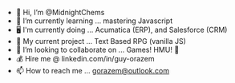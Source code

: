 - 👋 Hi, I’m @MidnightChems
- 🌱 I’m currently learning ... mastering Javascript
-  :desktop_computer: I'm currently doing ... Acumatica (ERP), and Salesforce (CRM)
-  :mechanical_arm: My current project ... Text Based RPG (vanilla JS)
- 💞️ I’m looking to collaborate on ... Games! HMU! :love_letter:
- :moneybag: Hire me @ linkedin.com/in/guy-orazem
- 📫 How to reach me ... gorazem@outlook.com

<!---
MidnightChems/MidnightChems is a ✨ special ✨ repository because its `README.md` (this file) appears on your GitHub profile.
You can click the Preview link to take a look at your changes.
--->
